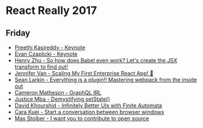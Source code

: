 React Really 2017
=================

## Friday

* [Preethi Kasireddy - Keynote](./Preethi%20Kasireddy.md)
* [Evan Czaplicki - Keynote](./Evan%20Czaplicki.md)
* [Henry Zhu - So how does Babel even work? Let's create the JSX transform to find out!](./Henry%20Zhu.md)
* [Jennifer Van - Scaling My First Enterprise React App! 🐙](./Jennifer%20Van.md)
* [Sean Larkin - Everything is a plugin!! Mastering webpack from the inside out](./Sean%20Larkin.md)
* [Cameron Matheson - GraphQL IRL](./Cameron%20Matheson.md)
* [Justice Mba - Demystifying setState()](./Justice%20Mba.md)
* [David Khourshid - Infinitely Better UIs with Finite Automata](./David%20Khourshid.md)
* [Cara Kuei - Start a conversation between browser windows](./Cara%20Kuei/md)
* [Max Stoiber - I want you to contribute to open source](./Max%mdStoiber.md)
